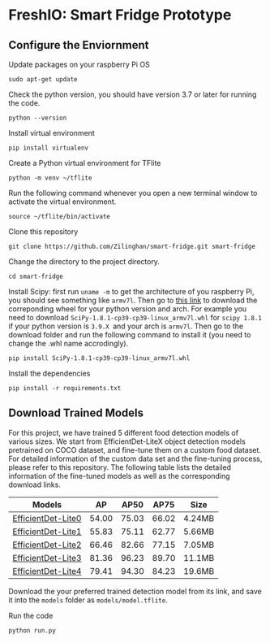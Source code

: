 # FreshIO: Smart Fridge Prototype

## Configure the Enviornment
Update packages on your raspberry Pi OS
```
sudo apt-get update
```
Check the python version, you should have version 3.7 or later for running the code.
```
python --version
```
Install virtual environment
```
pip install virtualenv
```
Create a Python virtual environment for TFlite
```
python -m venv ~/tflite
```
Run the following command whenever you open a new terminal window to activate the virtual environment.
```
source ~/tflite/bin/activate
```
Clone this repository
```
git clone https://github.com/Zilinghan/smart-fridge.git smart-fridge
```
Change the directory to the project directory.
```
cd smart-fridge
```
Install Scipy: first run `uname -m` to get the architecture of you raspberry Pi, you should see something like `armv7l`. Then go to [this link](https://www.piwheels.org/simple/scipy/) to download the correponding wheel for your python version and arch. For example you need to download `SciPy-1.8.1-cp39-cp39-linux_armv7l.whl` for `scipy 1.8.1` if your python version is `3.9.X `and your arch is `armv7l`. Then go to the download folder and run the following command to install it (you need to change the .whl name accrodingly).

```
pip install SciPy-1.8.1-cp39-cp39-linux_armv7l.whl
```

Install the dependencies
```
pip install -r requirements.txt
```

## Download Trained Models
For this project, we have trained 5 different food detection models of various sizes. We start from EfficientDet-LiteX object detection models pretrained on COCO dataset, and fine-tune them on a custom food dataset. For detailed information of the custom data set and the fine-tuning process, please refer to this repository. The following table lists the detailed information of the fine-tuned models as well as the corresponding download links.

| Models             | AP    | AP50  | AP75  | Size   |
|--------------------|-------|-------|-------|--------|
| [EfficientDet-Lite0](https://drive.google.com/file/d/1U_H1PA00m9cZJfpr018TNLx6190MA43D/view?usp=sharing) | 54.00 | 75.03 | 66.02 | 4.24MB |
| [EfficientDet-Lite1](https://drive.google.com/file/d/1fTjnSW6K7JSbjZSKKfhJJ2BIv-JWFNoM/view?usp=sharing) | 55.83 | 75.11 | 62.77 | 5.66MB |
| [EfficientDet-Lite2](https://drive.google.com/file/d/1aYQkU1r-Pqgi5W8O9ZAv7Fh3dAtwhhFp/view?usp=sharing) | 66.46 | 82.66 | 77.15 | 7.05MB |
| [EfficientDet-Lite3](https://drive.google.com/file/d/16Isz62Jy4u5VlfmEHU2hgFv--c5o7J7B/view?usp=sharing) | 81.36 | 96.23 | 89.70 | 11.1MB |
| [EfficientDet-Lite4](https://drive.google.com/file/d/1Os3VKh_Ho-76pTy6atoyrIZjXGJpwRse/view?usp=sharing) | 79.41 | 94.30 | 84.23 | 19.6MB |

Download the your preferred trained detection model from its link, and save it into the `models` folder as `models/model.tflite`.

Run the code
```
python run.py
```